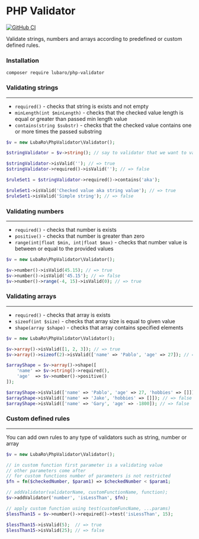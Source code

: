 # PHP Validator

[![GitHub CI](https://github.com/LubaRo/php-oop-project-lvl1/actions/workflows/ci-check.yml/badge.svg)](https://github.com/LubaRo/php-oop-project-lvl1/actions/workflows/ci-check.yml)

Validate strings, numbers and arrays according to predefined or custom defined rules.

### Installation

`composer require lubaro/php-validator`

### Validating strings
___

- `required()` - checks that string is exists and not empty
- `minLength(int $minLength)` - checks that the checked value length is equal or greater than passed min length value
- `contains(string $substr)` - checks that the checked value contains one or more times the passed substring

```php
$v = new LubaRo\PhpValidator\Validator();

$stringValidator = $v->string(); // say to validator that we want to validate strings

$stringValidator->isValid(''); // => true
$stringValidator->required()->isValid(''); // => false

$ruleSet1 = $stringValidator->required()->contains('aka');

$ruleSet1->isValid('Checked value aka string value'); // => true
$ruleSet1->isValid('Simple string'); // => false
```

### Validating numbers
___

- `required()` - checks that number is exists
- `positive()` - checks that number is greater than zero
- `range(int|float $min, int|float $max)` - checks that number value is between or equal to the provided values

```php
$v = new LubaRo\PhpValidator\Validator();

$v->number()->isValid(45.15); // => true
$v->number()->isValid('45.15'); // => false
$v->number()->range(-4, 15)->isValid(0); // => true
```

### Validating arrays
___
- `required()` - checks that array is exists
- `sizeof(int $size)` - checks that array size is equal to given value
- `shape(array $shape)` - checks that array contains specified elements

```php
$v = new LubaRo\PhpValidator\Validator();

$v->array()->isValid([1, 2, 3]); // => true
$v->array()->sizeof(2)->isValid(['name' => 'Pablo', 'age' => 27]); // => true

$arrayShape = $v->array()->shape([
    'name' => $v->string()->required(),
    'age'  => $v->number()->positive()
]);

$arrayShape->isValid(['name' => 'Pablo', 'age' => 27, 'hobbies' => []]); // => true
$arrayShape->isValid(['name' => 'Jake', 'hobbies' => []]); // => false
$arrayShape->isValid(['name' => 'Gary', 'age' => -1800]); // => false

```

### Custom defined rules
___
You can add own rules to any type of validators such as string, number or array

```php
$v = new LubaRo\PhpValidator\Validator();

// in custom function first parameter is a validating value
// other parameters come after
// for custom functions number of parameters is not restricted
$fn = fn($checkedNumber, $param1) => $checkedNumber < $param1;

// addValidator(validatorName, customFunctionName, function);
$v->addValidator('number', 'isLessThan', $fn);

// apply custom function using test(customFuncName, ...params)
$lessThan15 = $v->number()->required()->test('isLessThan', 15);

$lessThan15->isValid(5);  // => true 
$lessThan15->isValid(25); // => false 


```
